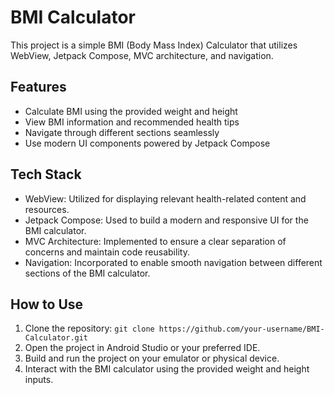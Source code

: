 # BMI Calculator

This project is a simple BMI (Body Mass Index) Calculator that utilizes WebView, Jetpack Compose, MVC architecture, and navigation.

## Features

- Calculate BMI using the provided weight and height
- View BMI information and recommended health tips
- Navigate through different sections seamlessly
- Use modern UI components powered by Jetpack Compose

## Tech Stack

- WebView: Utilized for displaying relevant health-related content and resources.
- Jetpack Compose: Used to build a modern and responsive UI for the BMI calculator.
- MVC Architecture: Implemented to ensure a clear separation of concerns and maintain code reusability.
- Navigation: Incorporated to enable smooth navigation between different sections of the BMI calculator.

## How to Use

1. Clone the repository: `git clone https://github.com/your-username/BMI-Calculator.git`
2. Open the project in Android Studio or your preferred IDE.
3. Build and run the project on your emulator or physical device.
4. Interact with the BMI calculator using the provided weight and height inputs.
